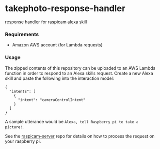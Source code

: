 # takephoto-response-handler
response handler for raspicam alexa skill

### Requirements
* Amazon AWS account (for Lambda requests)


### Usage
The zipped contents of this repository can be uploaded to an AWS Lambda function in order to respond to an Alexa skills request. 
Create a new Alexa skill and paste the following into the interaction model:
```
{
  "intents": [
    {
      "intent": "cameraControlIntent"
    }
  ]
}
```
A sample utterance would be `Alexa, tell Raspberry pi to take a picture!`.

See the [raspicam-server](https://github.com/jbell303/raspicam-server.git) repo for details on how to process the request on your raspberry pi. 
